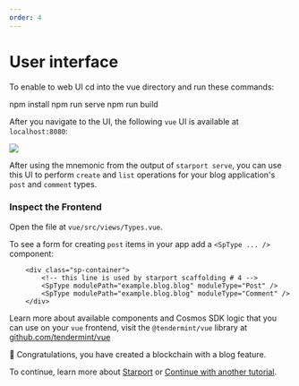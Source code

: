 ```yaml
---
order: 4
---
```


# User interface
To enable to web UI cd into the vue directory and run these commands:

npm install
npm run serve
npm run build

After you navigate to the UI, the following `vue` UI is available at `localhost:8080`: 

![](./userinterface.png)

After using the mnemonic from the output of `starport serve`, you can use this UI to perform `create` and `list` operations for your blog application's `post` and `comment` types.

### Inspect the Frontend

Open the file at `vue/src/views/Types.vue`.

To see a form for creating `post` items in your app add a `<SpType ... />` component:

```vue
	<div class="sp-container">
		<!-- this line is used by starport scaffolding # 4 -->
		<SpType modulePath="example.blog.blog" moduleType="Post" />
		<SpType modulePath="example.blog.blog" moduleType="Comment" />
	</div>
```

Learn more about available components and Cosmos SDK logic that you can use on your `vue` frontend, visit the `@tendermint/vue` library at [github.com/tendermint/vue](https://github.com/tendermint/vue)

🎉 Congratulations, you have created a blockchain with a blog feature. 

To continue, learn more about [Starport](https://github.com/tendermint/starport/tree/develop/docs) or [Continue with another tutorial](https://tutorials.cosmos.network/).
